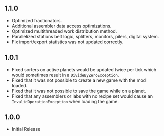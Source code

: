 ## 1.1.0
* Optimized fractionators.
* Additional assembler data access optimizations.
* Optimized multithreaded work distribution method.
* Parallelized stations belt logic, splitters, monitors, pilers, digital system.
* Fix import/export statistics was not updated correctly.

## 1.0.1
* Fixed sorters on active planets would be updated twice per tick which would sometimes result in a `DivideByZeroException`.
* Fixed that it was not possible to create a new game with the mod loaded.
* Fixed that it was not possible to save the game while on a planet.
* Fixed that any assemblers or labs with no recipe set would cause an `InvalidOperationException` when loading the game.

## 1.0.0
* Initial Release